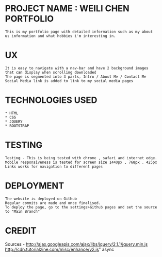 # PROJECT NAME : WEILI CHEN PORTFOLIO

    This is my portfolio page with detailed information such as my about us information and what hobbies i'm interesting in.
    
# UX

    It is easy to navigate with a nav-bar and have 2 background images that can display when scrolling downloaded
    The page is segmented into 3 parts, Intro / About Me / Contact Me
    Social Media link is added to link to my social media pages

# TECHNOLOGIES USED

    * HTML
    * CSS
    * JQUERY
    * BOOTSTRAP

# TESTING

    Testing - This is being tested with chrome , safari and internet edge. 
    Mobile responsiveness is tested for screen size 1440px , 768px , 425px  
    Links works for navigation to different pages

# DEPLOYMENT

    The website is deployed on Github 
    Regular commits are made and once finalised.
    To deploy the page, go to the settings>Github pages and set the source to "Main Branch"

# CREDIT

Sources - http://ajax.googleapis.com/ajax/libs/jquery/2.1.1/jquery.min.js
          http://cdn.tutorialzine.com/misc/enhance/v2.js" async


